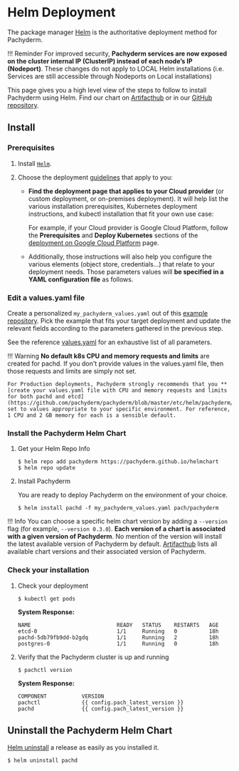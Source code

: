 # Helm Deployment

The package manager [Helm](https://helm.sh/docs/intro/install/#helm) is the authoritative deployment method for Pachyderm.

!!! Reminder
    For improved security, **Pachyderm services are now exposed on the cluster internal IP (ClusterIP) instead of each node’s IP (Nodeport)**. These changes do not apply to LOCAL Helm installations (i.e. Services are still accessible through Nodeports on Local installations)

This page gives you a high level view of the steps to follow to install Pachyderm using Helm. Find our chart on [Artifacthub](https://artifacthub.io/packages/helm/pachyderm/pachyderm) or in our [GitHub repository](https://github.com/pachyderm/pachyderm/tree/master/etc/helm/pachyderm).

## Install
### Prerequisites
1. Install [`Helm`](https://helm.sh/docs/intro/install/). 

1. Choose the deployment [guidelines](https://docs.pachyderm.com/latest/deploy-manage/deploy/) that apply to you:
    * **Find the deployment page that applies to your Cloud provider** (or custom deployment, or on-premises deployment).
    It will help list the various installation prerequisites, Kubernetes deployment instructions, and kubectl installation that fit your own use case:
    
        For example, if your Cloud provider is Google Cloud Platform, follow the **Prerequisites** and **Deploy Kubernetes** sections of the [deployment on Google Cloud Platform](https://docs.pachyderm.com/latest/deploy-manage/deploy/google_cloud_platform/#google-cloud-platform) page.

    * Additionally, those instructions will also help you configure the various elements (object store, credentials...) that relate to your deployment needs. Those parameters values will **be specified in a YAML configuration file** as follows.

### Edit a values.yaml file
Create a personalized `my_pachyderm_values.yaml` out of this [example repository](https://github.com/pachyderm/pachyderm/tree/master/etc/helm/examples). Pick the example that fits your target deployment and update the relevant fields according to the parameters gathered in the previous step.   

See the reference [values.yaml](https://github.com/pachyderm/pachyderm/blob/master/etc/helm/pachyderm/values.yaml) for an exhaustive list of all parameters.

!!! Warning
    **No default k8s CPU and memory requests and limits** are created for pachd.  If you don't provide values in the values.yaml file, then those requests and limits are simply not set. 
    
    For Production deployments, Pachyderm strongly recommends that you **[create your values.yaml file with CPU and memory requests and limits for both pachd and etcd](https://github.com/pachyderm/pachyderm/blob/master/etc/helm/pachyderm/values.yaml)** set to values appropriate to your specific environment. For reference, 1 CPU and 2 GB memory for each is a sensible default.    
###  Install the Pachyderm Helm Chart
1. Get your Helm Repo Info
    ```shell
    $ helm repo add pachyderm https://pachyderm.github.io/helmchart
    $ helm repo update
    ```

1. Install Pachyderm

    You are ready to deploy Pachyderm on the environment of your choice.
    ```shell
    $ helm install pachd -f my_pachyderm_values.yaml pach/pachyderm
    ```
!!! Info
    You can choose a specific helm chart version by adding a `--version` flag (for example, `--version 0.3.0`). 
    **Each version of a chart is associated with a given version of Pachyderm**. No mention of the version will install the latest available version of Pachyderm by default. 
    [Artifacthub](https://artifacthub.io/packages/helm/pachyderm/pachyderm) lists all available chart versions and their associated version of Pachyderm. 

### Check your installation

1. Check your deployment
    ```shell
    $ kubectl get pods
    ```

    **System Response:**

    ```
    NAME                           READY   STATUS    RESTARTS   AGE
    etcd-0                         1/1     Running   0          18h
    pachd-5db79fb9dd-b2gdq         1/1     Running   2          18h
    postgres-0                     1/1     Running   0          18h
    ```

1. Verify that the Pachyderm cluster is up and running

    ```shell
    $ pachctl version
    ```

    **System Response:**

    ```
    COMPONENT           VERSION
    pachctl             {{ config.pach_latest_version }}
    pachd               {{ config.pach_latest_version }}
    ```

## Uninstall the Pachyderm Helm Chart
[Helm uninstall](https://helm.sh/docs/helm/helm_uninstall/) a release as easily as you installed it.
```shell
$ helm uninstall pachd 
```
